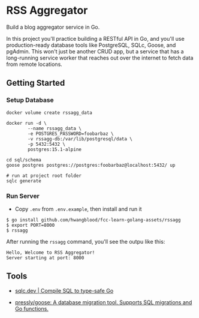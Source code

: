 # RSS Aggregator

Build a blog aggregator service in Go.

In this project you'll practice building a RESTful API in Go, and you'll use production-ready database tools like PostgreSQL, SQLc, Goose, and pgAdmin. This won't just be another CRUD app, but a service that has a long-running service worker that reaches out over the internet to fetch data from remote locations.

## Getting Started

### Setup Database

```shell
docker volume create rssagg_data

docker run -d \
        --name rssagg_data \
        -e POSTGRES_PASSWORD=foobarbaz \
        -v rssagg-db:/var/lib/postgresql/data \
        -p 5432:5432 \
        postgres:15.1-alpine

cd sql/schema
goose postgres postgres://postgres:foobarbaz@localhost:5432/ up

# run at project root folder
sqlc generate
```

### Run Server

- Copy `.env` from `.env.example`, then install and run it

```shell
$ go install github.com/hwangblood/fcc-learn-golang-assets/rssagg
$ export PORT=8000
$ rssagg
```

After running the `rssagg` command, you'll see the outpu like this:

```shell
Hello, Welcome to RSS Aggregator!
Server starting at port: 8000
```

## Tools

- [sqlc.dev | Compile SQL to type-safe Go](https://sqlc.dev/)

- [pressly/goose: A database migration tool. Supports SQL migrations and Go functions.](https://github.com/pressly/goose)

